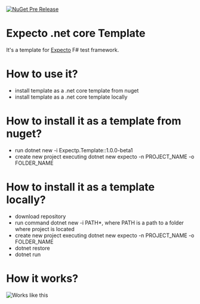 [![NuGet Pre Release](https://img.shields.io/nuget/vpre/Expecto.Template.svg)](https://www.nuget.org/packages/Expecto.Template)

# Expecto .net core Template
It's a template for [Expecto](https://github.com/haf/expecto) F# test framework.

# How to use it?
* install template as a .net core template from nuget
* install template as a .net core template locally

# How to install it as a template from nuget?
* run dotnet new -i Expectp.Template::1.0.0-beta1
* create new project executing dotnet new expecto -n PROJECT_NAME -o FOLDER_NAME

# How to install it as a template locally?
* download repository
* run command dotnet new -i PATH*, where PATH is a path to a folder where project is located
* create new project executing dotnet new expecto -n PROJECT_NAME -o FOLDER_NAME
* dotnet restore
* dotnet run

# How it works?
![Works like this](http://i.imgur.com/CuTvx0S.gif)

